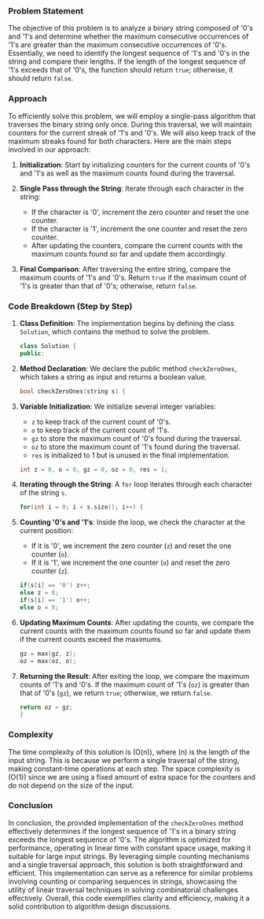 ### Problem Statement

The objective of this problem is to analyze a binary string composed of '0's and '1's and determine whether the maximum consecutive occurrences of '1's are greater than the maximum consecutive occurrences of '0's. Essentially, we need to identify the longest sequence of '1's and '0's in the string and compare their lengths. If the length of the longest sequence of '1's exceeds that of '0's, the function should return `true`; otherwise, it should return `false`.

### Approach

To efficiently solve this problem, we will employ a single-pass algorithm that traverses the binary string only once. During this traversal, we will maintain counters for the current streak of '1's and '0's. We will also keep track of the maximum streaks found for both characters. Here are the main steps involved in our approach:

1. **Initialization**: Start by initializing counters for the current counts of '0's and '1's as well as the maximum counts found during the traversal.

2. **Single Pass through the String**: Iterate through each character in the string:
   - If the character is '0', increment the zero counter and reset the one counter.
   - If the character is '1', increment the one counter and reset the zero counter.
   - After updating the counters, compare the current counts with the maximum counts found so far and update them accordingly.

3. **Final Comparison**: After traversing the entire string, compare the maximum counts of '1's and '0's. Return `true` if the maximum count of '1's is greater than that of '0's; otherwise, return `false`.

### Code Breakdown (Step by Step)

1. **Class Definition**: The implementation begins by defining the class `Solution`, which contains the method to solve the problem.

    ```cpp
    class Solution {
    public:
    ```

2. **Method Declaration**: We declare the public method `checkZeroOnes`, which takes a string as input and returns a boolean value.

    ```cpp
    bool checkZeroOnes(string s) {
    ```

3. **Variable Initialization**: We initialize several integer variables:
   - `z` to keep track of the current count of '0's.
   - `o` to keep track of the current count of '1's.
   - `gz` to store the maximum count of '0's found during the traversal.
   - `oz` to store the maximum count of '1's found during the traversal.
   - `res` is initialized to 1 but is unused in the final implementation.

    ```cpp
    int z = 0, o = 0, gz = 0, oz = 0, res = 1;
    ```

4. **Iterating through the String**: A `for` loop iterates through each character of the string `s`.

    ```cpp
    for(int i = 0; i < s.size(); i++) {
    ```

5. **Counting '0's and '1's**: Inside the loop, we check the character at the current position:
   - If it is '0', we increment the zero counter (`z`) and reset the one counter (`o`).
   - If it is '1', we increment the one counter (`o`) and reset the zero counter (`z`).

    ```cpp
    if(s[i] == '0') z++;
    else z = 0;
    if(s[i] == '1') o++;
    else o = 0;
    ```

6. **Updating Maximum Counts**: After updating the counts, we compare the current counts with the maximum counts found so far and update them if the current counts exceed the maximums.

    ```cpp
    gz = max(gz, z);
    oz = max(oz, o);
    ```

7. **Returning the Result**: After exiting the loop, we compare the maximum counts of '1's and '0's. If the maximum count of '1's (`oz`) is greater than that of '0's (`gz`), we return `true`; otherwise, we return `false`.

    ```cpp
    return oz > gz;
    }
    ```

### Complexity

The time complexity of this solution is \(O(n)\), where \(n\) is the length of the input string. This is because we perform a single traversal of the string, making constant-time operations at each step. The space complexity is \(O(1)\) since we are using a fixed amount of extra space for the counters and do not depend on the size of the input.

### Conclusion

In conclusion, the provided implementation of the `checkZeroOnes` method effectively determines if the longest sequence of '1's in a binary string exceeds the longest sequence of '0's. The algorithm is optimized for performance, operating in linear time with constant space usage, making it suitable for large input strings. By leveraging simple counting mechanisms and a single traversal approach, this solution is both straightforward and efficient. This implementation can serve as a reference for similar problems involving counting or comparing sequences in strings, showcasing the utility of linear traversal techniques in solving combinatorial challenges effectively. Overall, this code exemplifies clarity and efficiency, making it a solid contribution to algorithm design discussions.